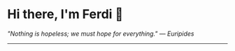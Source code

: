 <h1>Hi there, I'm Ferdi 👋</h1>

<p><em>
  "Nothing is hopeless; we must hope for everything." — Euripides
</em></p>

---
